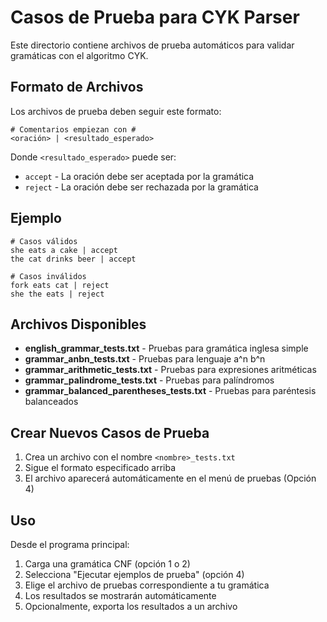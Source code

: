 # Casos de Prueba para CYK Parser

Este directorio contiene archivos de prueba automáticos para validar gramáticas con el algoritmo CYK.

## Formato de Archivos

Los archivos de prueba deben seguir este formato:

```
# Comentarios empiezan con #
<oración> | <resultado_esperado>
```

Donde `<resultado_esperado>` puede ser:
- `accept` - La oración debe ser aceptada por la gramática
- `reject` - La oración debe ser rechazada por la gramática

## Ejemplo

```
# Casos válidos
she eats a cake | accept
the cat drinks beer | accept

# Casos inválidos
fork eats cat | reject
she the eats | reject
```

## Archivos Disponibles

- **english_grammar_tests.txt** - Pruebas para gramática inglesa simple
- **grammar_anbn_tests.txt** - Pruebas para lenguaje a^n b^n
- **grammar_arithmetic_tests.txt** - Pruebas para expresiones aritméticas
- **grammar_palindrome_tests.txt** - Pruebas para palíndromos
- **grammar_balanced_parentheses_tests.txt** - Pruebas para paréntesis balanceados

## Crear Nuevos Casos de Prueba

1. Crea un archivo con el nombre `<nombre>_tests.txt`
2. Sigue el formato especificado arriba
3. El archivo aparecerá automáticamente en el menú de pruebas (Opción 4)

## Uso

Desde el programa principal:
1. Carga una gramática CNF (opción 1 o 2)
2. Selecciona "Ejecutar ejemplos de prueba" (opción 4)
3. Elige el archivo de pruebas correspondiente a tu gramática
4. Los resultados se mostrarán automáticamente
5. Opcionalmente, exporta los resultados a un archivo

